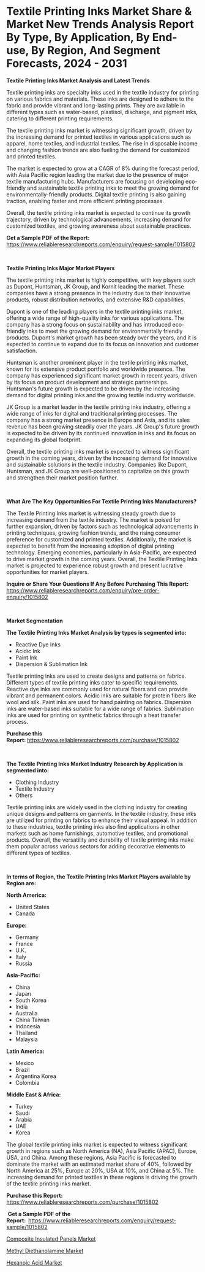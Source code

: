 <p><h1>Textile Printing Inks Market Share & Market New Trends Analysis Report By Type, By Application, By End-use, By Region, And Segment Forecasts, 2024 - 2031</h1></p><p><strong>Textile Printing Inks Market Analysis and Latest Trends</strong></p>
<p><p>Textile printing inks are specialty inks used in the textile industry for printing on various fabrics and materials. These inks are designed to adhere to the fabric and provide vibrant and long-lasting prints. They are available in different types such as water-based, plastisol, discharge, and pigment inks, catering to different printing requirements.</p><p>The textile printing inks market is witnessing significant growth, driven by the increasing demand for printed textiles in various applications such as apparel, home textiles, and industrial textiles. The rise in disposable income and changing fashion trends are also fueling the demand for customized and printed textiles.</p><p>The market is expected to grow at a CAGR of 8% during the forecast period, with Asia Pacific region leading the market due to the presence of major textile manufacturing hubs. Manufacturers are focusing on developing eco-friendly and sustainable textile printing inks to meet the growing demand for environmentally-friendly products. Digital textile printing is also gaining traction, enabling faster and more efficient printing processes.</p><p>Overall, the textile printing inks market is expected to continue its growth trajectory, driven by technological advancements, increasing demand for customized textiles, and growing awareness about sustainable practices.</p></p>
<p><strong>Get a Sample PDF of the Report:&nbsp;</strong> <a href="https://www.reliableresearchreports.com/enquiry/request-sample/1015802">https://www.reliableresearchreports.com/enquiry/request-sample/1015802</a></p>
<p>&nbsp;</p>
<p><strong>Textile Printing Inks Major Market Players</strong></p>
<p><p>The textile printing inks market is highly competitive, with key players such as Dupont, Huntsman, JK Group, and Kornit leading the market. These companies have a strong presence in the industry due to their innovative products, robust distribution networks, and extensive R&D capabilities.</p><p>Dupont is one of the leading players in the textile printing inks market, offering a wide range of high-quality inks for various applications. The company has a strong focus on sustainability and has introduced eco-friendly inks to meet the growing demand for environmentally friendly products. Dupont's market growth has been steady over the years, and it is expected to continue to expand due to its focus on innovation and customer satisfaction.</p><p>Huntsman is another prominent player in the textile printing inks market, known for its extensive product portfolio and worldwide presence. The company has experienced significant market growth in recent years, driven by its focus on product development and strategic partnerships. Huntsman's future growth is expected to be driven by the increasing demand for digital printing inks and the growing textile industry worldwide.</p><p>JK Group is a market leader in the textile printing inks industry, offering a wide range of inks for digital and traditional printing processes. The company has a strong market presence in Europe and Asia, and its sales revenue has been growing steadily over the years. JK Group's future growth is expected to be driven by its continued innovation in inks and its focus on expanding its global footprint.</p><p>Overall, the textile printing inks market is expected to witness significant growth in the coming years, driven by the increasing demand for innovative and sustainable solutions in the textile industry. Companies like Dupont, Huntsman, and JK Group are well-positioned to capitalize on this growth and strengthen their market position further.</p></p>
<p>&nbsp;</p>
<p><strong>What Are The Key Opportunities For Textile Printing Inks Manufacturers?</strong></p>
<p><p>The Textile Printing Inks market is witnessing steady growth due to increasing demand from the textile industry. The market is poised for further expansion, driven by factors such as technological advancements in printing techniques, growing fashion trends, and the rising consumer preference for customized and printed textiles. Additionally, the market is expected to benefit from the increasing adoption of digital printing technology. Emerging economies, particularly in Asia-Pacific, are expected to drive market growth in the coming years. Overall, the Textile Printing Inks market is projected to experience robust growth and present lucrative opportunities for market players.</p></p>
<p><strong>Inquire or Share Your Questions If Any Before Purchasing This Report:</strong> <a href="https://www.reliableresearchreports.com/enquiry/pre-order-enquiry/1015802">https://www.reliableresearchreports.com/enquiry/pre-order-enquiry/1015802</a></p>
<p>&nbsp;</p>
<p><strong>Market Segmentation</strong></p>
<p><strong>The Textile Printing Inks Market Analysis by types is segmented into:</strong></p>
<p><ul><li>Reactive Dye Inks</li><li>Acidic Ink</li><li>Paint Ink</li><li>Dispersion & Sublimation Ink</li></ul></p>
<p><p>Textile printing inks are used to create designs and patterns on fabrics. Different types of textile printing inks cater to specific requirements. Reactive dye inks are commonly used for natural fibers and can provide vibrant and permanent colors. Acidic inks are suitable for protein fibers like wool and silk. Paint inks are used for hand painting on fabrics. Dispersion inks are water-based inks suitable for a wide range of fabrics. Sublimation inks are used for printing on synthetic fabrics through a heat transfer process.</p></p>
<p><strong>Purchase this Report:&nbsp;</strong><a href="https://www.reliableresearchreports.com/purchase/1015802">https://www.reliableresearchreports.com/purchase/1015802</a></p>
<p>&nbsp;</p>
<p><strong>The Textile Printing Inks Market Industry Research by Application is segmented into:</strong></p>
<p><ul><li>Clothing Industry</li><li>Textile Industry</li><li>Others</li></ul></p>
<p><p>Textile printing inks are widely used in the clothing industry for creating unique designs and patterns on garments. In the textile industry, these inks are utilized for printing on fabrics to enhance their visual appeal. In addition to these industries, textile printing inks also find applications in other markets such as home furnishings, automotive textiles, and promotional products. Overall, the versatility and durability of textile printing inks make them popular across various sectors for adding decorative elements to different types of textiles.</p></p>
<p>&nbsp;</p>
<p><strong>In terms of Region, the Textile Printing Inks Market Players available by Region are:</strong></p>
<p>
    <p> <strong> North America: </strong>
        <ul>
            <li>United States</li>
            <li>Canada</li>
        </ul>
        </p> 
    <p> <strong> Europe: </strong>
        <ul>
            <li>Germany</li>
            <li>France</li>
            <li>U.K.</li>
            <li>Italy</li>
            <li>Russia</li>
        </ul>
        </p> 
    <p> <strong> Asia-Pacific: </strong>
        <ul>
            <li>China</li>
            <li>Japan</li>
            <li>South Korea</li>
            <li>India</li>
            <li>Australia</li>
            <li>China Taiwan</li>
            <li>Indonesia</li>
            <li>Thailand</li>
            <li>Malaysia</li>
        </ul>
        </p> 
    <p> <strong> Latin America: </strong>
        <ul>
            <li>Mexico</li>
            <li>Brazil</li>
            <li>Argentina Korea</li>
            <li>Colombia</li>
        </ul>
        </p> 
    <p> <strong> Middle East & Africa: </strong>
        <ul>
            <li>Turkey</li>
            <li>Saudi</li>
            <li>Arabia</li>
            <li>UAE</li>
            <li>Korea</li>
        </ul>
    </p>
    </p>
<p><p>The global textile printing inks market is expected to witness significant growth in regions such as North America (NA), Asia Pacific (APAC), Europe, USA, and China. Among these regions, Asia Pacific is forecasted to dominate the market with an estimated market share of 40%, followed by North America at 25%, Europe at 20%, USA at 10%, and China at 5%. The increasing demand for printed textiles in these regions is driving the growth of the textile printing inks market.</p></p>
<p><strong>Purchase this Report: </strong><a href="https://www.reliableresearchreports.com/purchase/1015802">https://www.reliableresearchreports.com/purchase/1015802</a></p>
<p>&nbsp;<strong>Get a Sample PDF of the Report:&nbsp;&nbsp;</strong><a href="https://www.reliableresearchreports.com/enquiry/request-sample/1015802">https://www.reliableresearchreports.com/enquiry/request-sample/1015802</a></p>
<p><strong></strong></p>
<p><p><a href="https://github.com/NorbertYates/Market-Research-Report-List-3/blob/main/composite-insulated-panels-market.md">Composite Insulated Panels Market</a></p><p><a href="https://github.com/prosalinda88/Market-Research-Report-List-3/blob/main/methyl-diethanolamine-market.md">Methyl Diethanolamine Market</a></p><p><a href="https://github.com/nancykennedykellievqfqt2/Market-Research-Report-List-1/blob/main/hexanoic-acid-market.md">Hexanoic Acid Market</a></p></p>